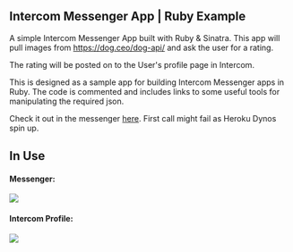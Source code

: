 ## Intercom Messenger App | Ruby Example

A simple Intercom Messenger App built with Ruby & Sinatra. This app will pull images from https://dog.ceo/dog-api/ and ask the user for a rating.  

The rating will be posted on to the User's profile page in Intercom.

This is designed as a sample app for building Intercom Messenger apps in Ruby. The code is commented and includes links to some useful tools for manipulating the required json.

Check it out in the messenger [here](https://intercomcstest.wpengine.com/?page_id=144). First call might fail as Heroku Dynos spin up. 

## In Use
#### Messenger:
<img src="https://cl.ly/ba357ee74ad5/Image%2525202019-02-07%252520at%2525207.21.45%252520PM.png">

#### Intercom Profile:
<img src="https://downloads.intercomcdn.com/i/o/101948189/94e44216a696fbd41fb77174/image.png">  
